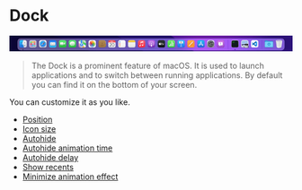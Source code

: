 # Dock

![A screenshot of the Dock](dock.png)

> The Dock is a prominent feature of macOS.
It is used to launch applications and to switch between running applications.
By default you can find it on the bottom of your screen.

You can customize it as you like.


- [Position](./orientation/readme.md)
- [Icon size](./tilesize/readme.md)
- [Autohide](./autohide/readme.md)
- [Autohide animation time](./autohide-time-modifier/readme.md)
- [Autohide delay](./autohide-delay/readme.md)
- [Show recents](./show-recents/readme.md)
- [Minimize animation effect](./mineffect/readme.md)
